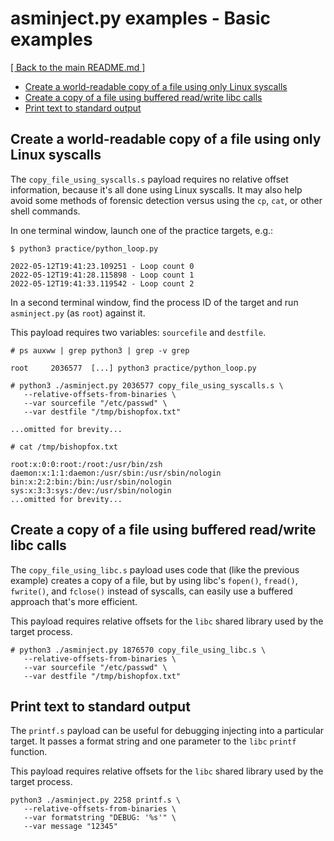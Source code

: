 # asminject.py examples - Basic examples

<a href="../README.md">[ Back to the main README.md ]</a>

* [Create a world-readable copy of a file using only Linux syscalls](#create-a-world-readable-copy-of-a-file-using-only-linux-syscalls)
* [Create a copy of a file using buffered read/write libc calls](#create-a-copy-of-a-file-using-buffered-readwrite-libc-calls)
* [Print text to standard output](#print-text-to-standard-output)

## Create a world-readable copy of a file using only Linux syscalls

The `copy_file_using_syscalls.s` payload requires no relative offset information, because it's all done using Linux syscalls. It may also help avoid some methods of forensic detection versus using the `cp`, `cat`, or other shell commands.

In one terminal window, launch one of the practice targets, e.g.:

```
$ python3 practice/python_loop.py

2022-05-12T19:41:23.109251 - Loop count 0
2022-05-12T19:41:28.115898 - Loop count 1
2022-05-12T19:41:33.119542 - Loop count 2
```

In a second terminal window, find the process ID of the target and run `asminject.py` (as `root`) against it.

This payload requires two variables: `sourcefile` and `destfile`.

```
# ps auxww | grep python3 | grep -v grep

root     2036577  [...] python3 practice/python_loop.py

# python3 ./asminject.py 2036577 copy_file_using_syscalls.s \
   --relative-offsets-from-binaries \
   --var sourcefile "/etc/passwd" \
   --var destfile "/tmp/bishopfox.txt"

...omitted for brevity...

# cat /tmp/bishopfox.txt

root:x:0:0:root:/root:/usr/bin/zsh
daemon:x:1:1:daemon:/usr/sbin:/usr/sbin/nologin
bin:x:2:2:bin:/bin:/usr/sbin/nologin
sys:x:3:3:sys:/dev:/usr/sbin/nologin
...omitted for brevity...
```

## Create a copy of a file using buffered read/write libc calls

The `copy_file_using_libc.s` payload uses code that (like the previous example) creates a copy of a file, but by using libc's `fopen()`, `fread()`, `fwrite()`, and `fclose()` instead of syscalls, can easily use a buffered approach that's more efficient.

This payload requires relative offsets for the `libc` shared library used by the target process.

```
# python3 ./asminject.py 1876570 copy_file_using_libc.s \
   --relative-offsets-from-binaries \
   --var sourcefile "/etc/passwd" \
   --var destfile "/tmp/bishopfox.txt"
```

## Print text to standard output

The `printf.s` payload can be useful for debugging injecting into a particular target. It passes a format string and one parameter to the `libc` `printf` function.

This payload requires relative offsets for the `libc` shared library used by the target process.

```
python3 ./asminject.py 2258 printf.s \
   --relative-offsets-from-binaries \
   --var formatstring "DEBUG: '%s'" \
   --var message "12345"
```